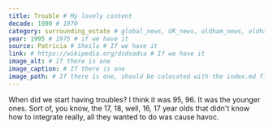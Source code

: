 ```yaml
---
title: Trouble # My lovely content
decade: 1990 # 1970
category: surrounding_estate # global_news, UK_news, oldham_news, oldham_history, towers, surrounding_estate # Always exactly one category
year: 1995 # 1975 # if we have it
source: Patricia # Sheila # If we have it
link: # https://wikipedia.org/dsdsadsa # If we have it
image_alt: # If there is one
image_caption: # If there is one
image_path: # If there is one, should be colocated with the index.md file in the folder
---
```


When did we start having troubles? I think it was 95, 96. It was the younger ones. Sort of, you know, the 17, 18, well, 16, 17 year olds that didn't know how to integrate really, all they wanted to do was cause havoc.